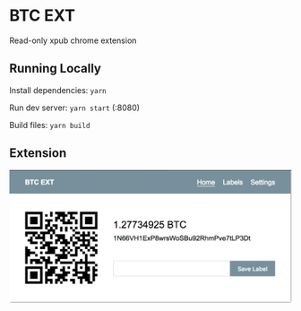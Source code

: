 # BTC EXT

Read-only xpub chrome extension

## Running Locally

Install dependencies: `yarn`

Run dev server: `yarn start` (:8080)

Build files: `yarn build`

## Extension

![](./images/screenshot.png)
